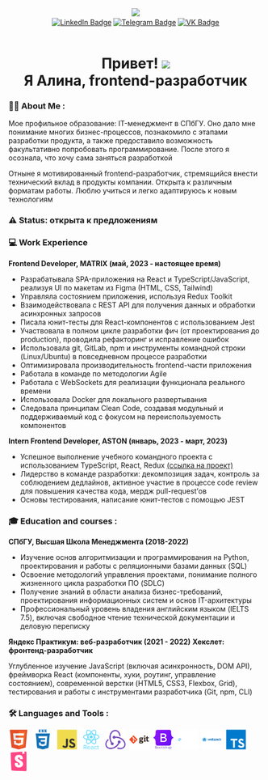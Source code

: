<div id="header" align="center">
  <img src="https://media.giphy.com/media/v1.Y2lkPTc5MGI3NjExZ2YzcnltZ3NkZGlnNHZxeWpzZGZ1czZ2d29mOWlkZTVia2l0enJxMSZlcD12MV9pbnRlcm5hbF9naWZfYnlfaWQmY3Q9cw/WIQ0N0OUvei1OW1h9Z/giphy.gif" width="120"/>
  <div id="badges">
    <a href="https://www.linkedin.com/in/alina-kupriianova/"><img src="https://img.shields.io/badge/LinkedIn-blue?style=for-the-badge&logo=linkedin&logoColor=white" alt="LinkedIn Badge"/></a>
    <a href="https://t.me/kupriianova_a"><img src="https://img.shields.io/badge/Telegram-gray?style=for-the-badge&logo=telegram&logoColor=white" alt="Telegram Badge"/></a>
    <a href="https://vk.com/kupriianova_a"><img src="https://img.shields.io/badge/VK-blue?style=for-the-badge&logo=VK&logoColor=white" alt="VK Badge"/></a>
  </div>
  <img src="https://komarev.com//ghpvc/?username=KupriianovaAlina&style=flat-square&color=blue" alt=""/>
  <h1> Привет! <img src="https://media.giphy.com/media/hvRJCLFzcasrR4ia7z/giphy.gif" width="30px"/>  <br />
    Я Алина, frontend-разработчик
  </h1>
</div>

### :woman_technologist: About Me :

Мое профильное образование: IT-менеджмент в СПбГУ. Оно дало мне понимание многих бизнес-процессов, познакомило с этапами разработки продукта, а также предоставило возможность факультативно попробовать программирование. После этого я осознала, что хочу сама заняться разработкой

Отныне я мотивированный frontend-разработчик, стремящийся внести технический вклад в продукты компании. Открыта к различным форматам работы. Люблю учиться и легко адаптируюсь к новым технологиям

### :warning: Status: открыта к предложениям

### :computer: Work Experience

__Frontend Developer, MATRIX (май, 2023 - настоящее время)__
- Разрабатывала SPA-приложения на React и TypeScript/JavaScript, реализуя UI по макетам из Figma (HTML, CSS, Tailwind)
- Управляла состоянием приложения, используя Redux Toolkit
- Взаимодействовала с REST API для получения данных и обработки асинхронных запросов
- Писала юнит-тесты для React-компонентов c использованием Jest
- Участвовала в полном цикле разработки фич (от проектирования до production), проводила рефакторинг и исправление ошибок
- Использовала git, GitLab, npm и инструменты командной строки (Linux/Ubuntu) в повседневном процессе разработки
- Оптимизировала производительность frontend-части приложения 
- Работала в команде по методологии Agile
- Работала с WebSockets для реализации функционала реального времени
- Использовала Docker для локального развертывания 
- Следовала принципам Clean Code, создавая модульный и поддерживаемый код с фокусом на переиспользуемость компонентов

__Intern Frontend Developer, ASTON (январь, 2023 - март, 2023)__
- Успешное выполнение учебного командного проекта с использованием TypeScript, React, Redux [(ссылка на проект)](https://github.com/KupriianovaAlina/gallery-project)
- Лидерство в команде разработки: декомпозиция задач, контроль за соблюдением дедлайнов, активное участие в процессе code review для повышения качества кода, мердж pull-request’ов
- Основы тестирования, написание юнит-тестов с помощью JEST 

### :mortar_board: Education and courses :

__СПбГУ, Высшая Школа Менеджмента (2018-2022)__
- Изучение основ алгоритмизации и программирования на Python, проектирования и работы с реляционными базами данных (SQL)
- Освоение методологий управления проектами, понимание полного жизненного цикла разработки ПО (SDLC)
- Получение знаний в области анализа бизнес-требований, проектирования информационных систем и основ IT-архитектуры
- Профессиональный уровень владения английским языком (IELTS 7.5), включая свободное чтение технической документации и деловую переписку

__Яндекс Практикум: веб-разработчик (2021 - 2022)__
__Хекслет: фронтенд-разработчик__

Углубленное изучение JavaScript (включая асинхронность, DOM API), фреймворка React (компоненты, хуки, роутинг, управление состоянием), современной верстки (HTML5, CSS3, Flexbox, Grid), тестирования и работы с инструментами разработчика (Git, npm, CLI)


### :hammer_and_wrench: Languages and Tools :
<div>
  <img src="https://github.com/devicons/devicon/blob/master/icons/html5/html5-original.svg" title="HTML5" alt="HTML" width="40" height="40"/>&nbsp;  
  <img src="https://github.com/devicons/devicon/blob/master/icons/css3/css3-plain-wordmark.svg"  title="CSS3" alt="CSS" width="40" height="40"/>&nbsp;
  <img src="https://github.com/devicons/devicon/blob/master/icons/javascript/javascript-original.svg" title="JavaScript" alt="JavaScript" width="40" height="40"/>&nbsp;
  <img src="https://github.com/devicons/devicon/blob/master/icons/react/react-original-wordmark.svg" title="React" alt="React" width="40" height="40"/>&nbsp;
  <img src="https://github.com/devicons/devicon/blob/master/icons/redux/redux-original.svg" title="Redux" alt="Redux " width="40" height="40"/>&nbsp;
  <img src="https://github.com/devicons/devicon/blob/master/icons/git/git-original-wordmark.svg" title="Git" **alt="Git" width="40" height="40"/>&nbsp;
  <img src="https://github.com/devicons/devicon/blob/master/icons/bootstrap/bootstrap-original-wordmark.svg" title="Bootstrap" **alt="Bootstrap" width="40" height="40"/>&nbsp;
  <img src="https://github.com/devicons/devicon/blob/master/icons/tailwindcss/tailwindcss-original-wordmark.svg" title="Tailwindcss" **alt="Tailwindcss" width="40" height="40"/>&nbsp;
   <img src="https://github.com/devicons/devicon/blob/master/icons/webpack/webpack-original-wordmark.svg" title="webpack" **alt="webpack" width="40" height="40"/>&nbsp;
  <img src="https://github.com/devicons/devicon/blob/master/icons/typescript/typescript-original.svg" title="typescript" **alt="typescript" width="40" height="40"/>&nbsp;
  <img src="https://github.com/devicons/devicon/blob/master/icons/storybook/storybook-original.svg" title="storybook" **alt="storybook" width="40" height="40"/>&nbsp;
</div>
